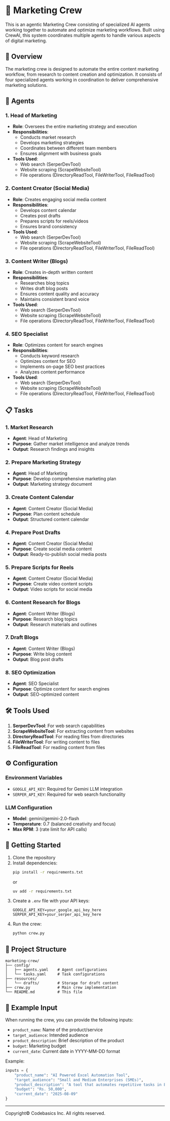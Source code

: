 # 🗽 Marketing Crew

This is an agentic Marketing Crew consisting of specialized AI agents working together to automate and optimize marketing workflows. Built using CrewAI, this system coordinates multiple agents to handle various aspects of digital marketing.

## 🚀 Overview

The marketing crew is designed to automate the entire content marketing workflow, from research to content creation and optimization. It consists of four specialized agents working in coordination to deliver comprehensive marketing solutions.

## 🤖 Agents

### 1. Head of Marketing
- **Role**: Oversees the entire marketing strategy and execution
- **Responsibilities**:
  - Conducts market research
  - Develops marketing strategies
  - Coordinates between different team members
  - Ensures alignment with business goals
- **Tools Used**:
  - Web search (SerperDevTool)
  - Website scraping (ScrapeWebsiteTool)
  - File operations (DirectoryReadTool, FileWriterTool, FileReadTool)

### 2. Content Creator (Social Media)
- **Role**: Creates engaging social media content
- **Responsibilities**:
  - Develops content calendar
  - Creates post drafts
  - Prepares scripts for reels/videos
  - Ensures brand consistency
- **Tools Used**:
  - Web search (SerperDevTool)
  - Website scraping (ScrapeWebsiteTool)
  - File operations (DirectoryReadTool, FileWriterTool, FileReadTool)

### 3. Content Writer (Blogs)
- **Role**: Creates in-depth written content
- **Responsibilities**:
  - Researches blog topics
  - Writes draft blog posts
  - Ensures content quality and accuracy
  - Maintains consistent brand voice
- **Tools Used**:
  - Web search (SerperDevTool)
  - Website scraping (ScrapeWebsiteTool)
  - File operations (DirectoryReadTool, FileWriterTool, FileReadTool)

### 4. SEO Specialist
- **Role**: Optimizes content for search engines
- **Responsibilities**:
  - Conducts keyword research
  - Optimizes content for SEO
  - Implements on-page SEO best practices
  - Analyzes content performance
- **Tools Used**:
  - Web search (SerperDevTool)
  - Website scraping (ScrapeWebsiteTool)
  - File operations (DirectoryReadTool, FileWriterTool, FileReadTool)

## 📋 Tasks

### 1. Market Research
- **Agent**: Head of Marketing
- **Purpose**: Gather market intelligence and analyze trends
- **Output**: Research findings and insights

### 2. Prepare Marketing Strategy
- **Agent**: Head of Marketing
- **Purpose**: Develop comprehensive marketing plan
- **Output**: Marketing strategy document

### 3. Create Content Calendar
- **Agent**: Content Creator (Social Media)
- **Purpose**: Plan content schedule
- **Output**: Structured content calendar

### 4. Prepare Post Drafts
- **Agent**: Content Creator (Social Media)
- **Purpose**: Create social media content
- **Output**: Ready-to-publish social media posts

### 5. Prepare Scripts for Reels
- **Agent**: Content Creator (Social Media)
- **Purpose**: Create video content scripts
- **Output**: Video scripts for social media

### 6. Content Research for Blogs
- **Agent**: Content Writer (Blogs)
- **Purpose**: Research blog topics
- **Output**: Research materials and outlines

### 7. Draft Blogs
- **Agent**: Content Writer (Blogs)
- **Purpose**: Write blog content
- **Output**: Blog post drafts

### 8. SEO Optimization
- **Agent**: SEO Specialist
- **Purpose**: Optimize content for search engines
- **Output**: SEO-optimized content

## 🛠️ Tools Used

1. **SerperDevTool**: For web search capabilities
2. **ScrapeWebsiteTool**: For extracting content from websites
3. **DirectoryReadTool**: For reading files from directories
4. **FileWriterTool**: For writing content to files
5. **FileReadTool**: For reading content from files

## ⚙️ Configuration

### Environment Variables
- `GOOGLE_API_KEY`: Required for Gemini LLM integration
- `SERPER_API_KEY`: Required for web search functionality

### LLM Configuration
- **Model**: gemini/gemini-2.0-flash
- **Temperature**: 0.7 (balanced creativity and focus)
- **Max RPM**: 3 (rate limit for API calls)

## 🚀 Getting Started

1. Clone the repository
2. Install dependencies:
   ```bash
   pip install -r requirements.txt
   ```
   or
   ```bash
   uv add -r requirements.txt
   ```
3. Create a `.env` file with your API keys:
   ```
   GOOGLE_API_KEY=your_google_api_key_here
   SERPER_API_KEY=your_serper_api_key_here
   ```
4. Run the crew:
   ```bash
   python crew.py
   ```

## 📂 Project Structure

```
marketing-crew/
├── config/
│   ├── agents.yaml    # Agent configurations
│   └── tasks.yaml     # Task configurations
├── resources/
│   └── drafts/        # Storage for draft content
├── crew.py            # Main crew implementation
└── README.md          # This file
```

## 📝 Example Input

When running the crew, you can provide the following inputs:
- `product_name`: Name of the product/service
- `target_audience`: Intended audience
- `product_description`: Brief description of the product
- `budget`: Marketing budget
- `current_date`: Current date in YYYY-MM-DD format

Example:
```python
inputs = {
    "product_name": "AI Powered Excel Automation Tool",
    "target_audience": "Small and Medium Enterprises (SMEs)",
    "product_description": "A tool that automates repetitive tasks in Excel using AI, saving time and reducing errors.",
    "budget": "Rs. 50,000",
    "current_date": "2025-08-09"
}
```

---
Copyright©️ Codebasics Inc. All rights reserved.
